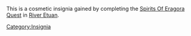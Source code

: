 This is a cosmetic insignia gained by completing the [Spirits Of Eragora
Quest](Spirits_Of_Eragora_Quest "wikilink") in [River
Etuan](:Category:River_Etuan.md "wikilink").

[Category:Insignia](Category:Insignia "wikilink")
